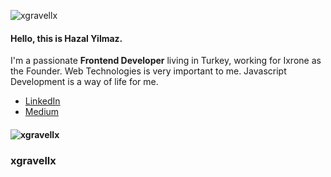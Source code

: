 <p align="left"> <img src="https://komarev.com/ghpvc/?username=xgravellx&label=Profile%20views&color=0e75b6&style=flat" alt="xgravellx" /> </p>

<h4>Hello, this is <b>Hazal Yilmaz.</b></h4>

<p>I'm a passionate <b>Frontend Developer</b> living in Turkey, working for Ixrone as the Founder. Web Technologies is very important to me.
Javascript Development is a way of life for me.</p>

  - <a href="https://linkedin.com/in/hazal-yilmaz-profile/" target="blank">LinkedIn</a>
  - <a href="https://linkedin.com/in/hazal-yilmaz-profile/" target="blank">Medium</a>



<h4>
<img align="center" src="https://github-readme-stats.vercel.app/api/top-langs/?username=xgravellx&layout=compact&border_color=323232&bg_color=0D1117&title_color=C9D1D9&text_color=8B949E&icon_color=02D892" alt="xgravellx" />
</h4>

### xgravellx

